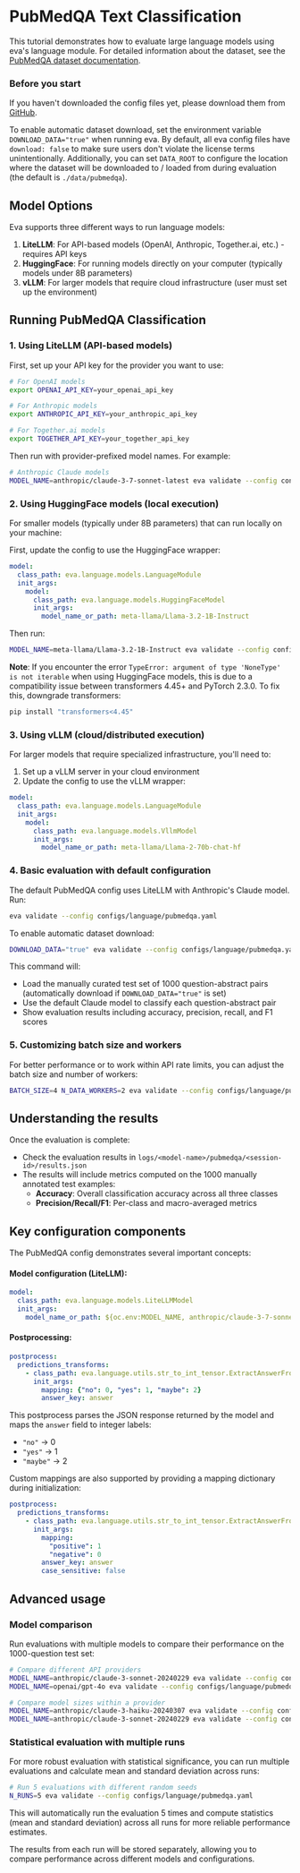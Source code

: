 # PubMedQA Text Classification

This tutorial demonstrates how to evaluate large language models using eva's language module. For detailed information about the dataset, see the [PubMedQA dataset documentation](../../datasets/pubmedqa.md).

### Before you start

If you haven't downloaded the config files yet, please download them from [GitHub](https://github.com/kaiko-ai/eva/tree/main).

To enable automatic dataset download, set the environment variable `DOWNLOAD_DATA="true"` when running eva. By default, all eva config files have `download: false` to make sure users don't violate the license terms unintentionally. Additionally, you can set `DATA_ROOT` to configure the location where the dataset will be downloaded to / loaded from during evaluation (the default is `./data/pubmedqa`).

## Model Options

Eva supports three different ways to run language models:

1. **LiteLLM**: For API-based models (OpenAI, Anthropic, Together.ai, etc.) - requires API keys
2. **HuggingFace**: For running models directly on your computer (typically models under 8B parameters)
3. **vLLM**: For larger models that require cloud infrastructure (user must set up the environment)

## Running PubMedQA Classification

### 1. Using LiteLLM (API-based models)

First, set up your API key for the provider you want to use:

```bash
# For OpenAI models
export OPENAI_API_KEY=your_openai_api_key

# For Anthropic models  
export ANTHROPIC_API_KEY=your_anthropic_api_key

# For Together.ai models
export TOGETHER_API_KEY=your_together_api_key
```

Then run with provider-prefixed model names. For example:

```bash
# Anthropic Claude models
MODEL_NAME=anthropic/claude-3-7-sonnet-latest eva validate --config configs/language/pubmedqa.yaml
```

### 2. Using HuggingFace models (local execution)

For smaller models (typically under 8B parameters) that can run locally on your machine:

First, update the config to use the HuggingFace wrapper:

```yaml
model:
  class_path: eva.language.models.LanguageModule
  init_args:
    model:
      class_path: eva.language.models.HuggingFaceModel
      init_args:
        model_name_or_path: meta-llama/Llama-3.2-1B-Instruct
```

Then run:

```bash
MODEL_NAME=meta-llama/Llama-3.2-1B-Instruct eva validate --config configs/language/pubmedqa.yaml
```

**Note**: If you encounter the error `TypeError: argument of type 'NoneType' is not iterable` when using HuggingFace models, this is due to a compatibility issue between transformers 4.45+ and PyTorch 2.3.0. To fix this, downgrade transformers:

```bash
pip install "transformers<4.45"
```

### 3. Using vLLM (cloud/distributed execution)

For larger models that require specialized infrastructure, you'll need to:

1. Set up a vLLM server in your cloud environment
2. Update the config to use the vLLM wrapper:

```yaml
model:
  class_path: eva.language.models.LanguageModule
  init_args:
    model:
      class_path: eva.language.models.VllmModel
      init_args:
        model_name_or_path: meta-llama/Llama-2-70b-chat-hf
```

### 4. Basic evaluation with default configuration

The default PubMedQA config uses LiteLLM with Anthropic's Claude model. Run:

```bash
eva validate --config configs/language/pubmedqa.yaml
```

To enable automatic dataset download:

```bash
DOWNLOAD_DATA="true" eva validate --config configs/language/pubmedqa.yaml
```

This command will:

- Load the manually curated test set of 1000 question-abstract pairs (automatically download if `DOWNLOAD_DATA="true"` is set)
- Use the default Claude model to classify each question-abstract pair
- Show evaluation results including accuracy, precision, recall, and F1 scores

### 5. Customizing batch size and workers

For better performance or to work within API rate limits, you can adjust the batch size and number of workers:

```bash
BATCH_SIZE=4 N_DATA_WORKERS=2 eva validate --config configs/language/pubmedqa.yaml
```

## Understanding the results

Once the evaluation is complete:

- Check the evaluation results in `logs/<model-name>/pubmedqa/<session-id>/results.json`
- The results will include metrics computed on the 1000 manually annotated test examples:
  - **Accuracy**: Overall classification accuracy across all three classes
  - **Precision/Recall/F1**: Per-class and macro-averaged metrics

## Key configuration components

The PubMedQA config demonstrates several important concepts:

#### Model configuration (LiteLLM):
```yaml
model:
  class_path: eva.language.models.LiteLLMModel
  init_args:
    model_name_or_path: ${oc.env:MODEL_NAME, anthropic/claude-3-7-sonnet-latest}
```

#### Postprocessing:
```yaml
postprocess:
  predictions_transforms:
    - class_path: eva.language.utils.str_to_int_tensor.ExtractAnswerFromJson
      init_args:
        mapping: {"no": 0, "yes": 1, "maybe": 2}
        answer_key: answer
```

This postprocess parses the JSON response returned by the model and maps the `answer`
field to integer labels:
- `"no"` → 0
- `"yes"` → 1  
- `"maybe"` → 2

Custom mappings are also supported by providing a mapping dictionary during initialization:
```yaml
postprocess:
  predictions_transforms:
    - class_path: eva.language.utils.str_to_int_tensor.ExtractAnswerFromJson
      init_args:
        mapping:
          "positive": 1
          "negative": 0
        answer_key: answer
        case_sensitive: false
```

## Advanced usage

### Model comparison

Run evaluations with multiple models to compare their performance on the 1000-question test set:

```bash
# Compare different API providers
MODEL_NAME=anthropic/claude-3-sonnet-20240229 eva validate --config configs/language/pubmedqa.yaml
MODEL_NAME=openai/gpt-4o eva validate --config configs/language/pubmedqa.yaml

# Compare model sizes within a provider
MODEL_NAME=anthropic/claude-3-haiku-20240307 eva validate --config configs/language/pubmedqa.yaml
MODEL_NAME=anthropic/claude-3-sonnet-20240229 eva validate --config configs/language/pubmedqa.yaml
```

### Statistical evaluation with multiple runs

For more robust evaluation with statistical significance, you can run multiple evaluations and calculate mean and standard deviation across runs:

```bash
# Run 5 evaluations with different random seeds
N_RUNS=5 eva validate --config configs/language/pubmedqa.yaml
```

This will automatically run the evaluation 5 times and compute statistics (mean and standard deviation) across all runs for more reliable performance estimates.

The results from each run will be stored separately, allowing you to compare performance across different models and configurations.

